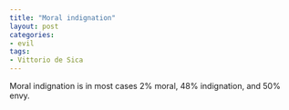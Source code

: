 ```yaml
---
title: "Moral indignation"
layout: post
categories:
- evil
tags:
- Vittorio de Sica
---
```


Moral indignation is in most cases 2% moral, 48% indignation, and 50% envy.